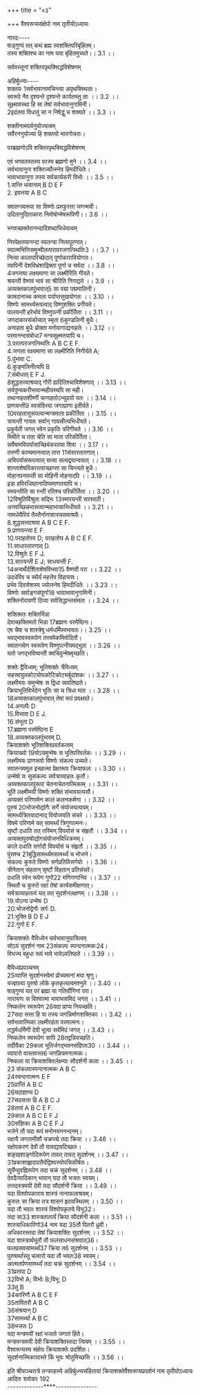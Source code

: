 +++
title = "०३"

+++
वैश्वरूप्यसंक्षेपो नाम तृतीयोऽध्यायः  
  
नारदः----  
षाड्गुण्यं तत् कथं ब्रह्म स्वशक्तिपरिबृंहितम्।  
तस्य शक्तिश्च का नाम यया बृंहितमुच्यते।। 3.1 ।।  
  
सर्ववस्तूनां शक्तिरपृथक्सिद्धविशेषणम्  
  
अहिर्बुध्न्यः----  
शक्तयः 1सर्वभावानामचिन्त्या अपृथक्स्थिताः।  
स्वरूपे नैव दृश्यन्ते दृश्यन्ते कार्यतस्तु ताः ।। 3.2 ।।  
सूक्ष्मावस्था हि सा तेषां सर्वभावानुगामिनी।  
2इदंतया विधातुं सा न निषेद्धुं च शक्यते ।। 3.3 ।।  
  
शक्तीनामपर्यनुयोज्यत्वम्  
सर्वैरननुयोज्या हि शक्तयो भावगोचराः।  
  
परब्रह्मणोऽपि शक्तिरपृथक्सिद्धविशेषणम्  
  
एवं भगवतस्तस्य परस्य ब्रह्मणो मुने ।। 3.4 ।।  
सर्वभावानुगा शक्तिर्ज्योत्स्नेव हिमदीधितेः।  
भावाभावानुगा तस्य सर्वकार्यकरी विभोः ।। 3.5 ।।  
1.सन्ति भावानाम् B D E F  
2. इयत्तया A B C  
  
स्वातन्त्र्यरूपा सा विष्णोः प्रस्फुरत्ता जगन्मयी।  
उदितानुदिताकारा निमोषोन्मेषरूपिणी।। 3.6 ।।  
  
भगवच्छक्तेरानन्दादिशब्दाभिधेयत्वम्  
  
निरपेक्षतयानन्दा स्वतन्त्रा नित्यपूरणात्।  
स्वात्मभित्तिसमुन्मीलत्परावरजगत्स्थितिः3 ।। 3.7 ।।  
नित्या कालापरिच्छेदात् पूर्णाकारावियोगतः।  
व्यापिनी देशविभ्रंशाद्रिक्ता पूर्णा च सर्वदा ।। 3.8 ।।  
4जगत्तया लक्ष्यमाणा सा लक्ष्मीरिति गीयते।  
श्रयन्ती वैष्णवं भावं सा श्रीरिति निगद्यते ।। 3.9 ।।  
अव्यक्तकालपुंभावात्5 सा पद्मा पद्ममालिनी।  
कामदानाच्च कमला पर्याप्तसुखयोगतः ।। 3.10 ।।  
विष्णोः सामर्थ्यरूपत्वाद् विष्णुशक्तिः प्रगीयते।  
पालयन्ती हरेर्भावं विष्णुपत्नी प्रकीर्तिता ।। 3.11 ।।  
जगदाकारसंकोचात् स्मृता 6कुण्डलिनी बुधैः।  
अनाहता बुधैः प्रोक्ता मनोवागाद्यनाहतेः ।। 3.12 ।।  
परमानन्दसंबोधा7 मन्त्रसूक्ष्मतयापि च।  
3.परात्परजगत्स्थितिः A B C E F.  
4.जगत्ता वक्ष्यमाणा सा लक्ष्मीरिति निगीर्यते A;  
5.पुंभावा C.  
6.कुङ्मलिनीत्यपि B  
7.संबोधात् E F J.  
8शुद्धसत्त्वाश्रयाद् गौरी ह्यदितिश्चाविशेषणात् ।। 3.13 ।।  
सर्वपुण्यकरीभावान्महीयस्यपि सा मही।  
तथानाहतशीर्ष्णी चानाहतोऽभ्युदयो यतः ।। 3.14 ।।  
प्राणयन्ती9 स्वसंवित्त्या जगत्प्राणा इतीर्यते।  
10परहतासुरूपत्वान्मन्त्रमाता प्रकीर्तिता ।। 3.15 ।।  
त्रायन्ती गायतः सर्वान् गायत्त्रीत्यभिधीयते।  
प्रकुर्वती जगत् स्वेन प्रकृतिः परिगीयते ।। 3.16 ।।  
मिमीते च तता चेति सा माता परिकीर्तिता।  
सर्वेषामविपर्यासाच्छिवंकरतया शिवा ।। 3.17 ।।  
तरुणी काम्यमानत्वात् तारा 11संसारतारणात्।  
अविपर्यासरूपत्वात् सत्या सत्यद्वयान्वयात् ।। 3.18 ।।  
शान्ताशेषविकारत्वाच्छान्ता सा चिन्त्यते बुधैः।  
मोहानपनयन्ती सा मोहिनी मोहनादपि ।। 3.19 ।।  
इडा हविरधिष्ठानादिष्यमाणतयापि च।  
रमयन्तीति सा रन्ती रतिश्च परिकीर्तिता ।। 3.20 ।।  
12विश्रुतिर्विश्रुता सद्भिः 13स्मारयन्ती सरस्वती।  
अनवच्छिन्नभासत्वान्महाभासाभिधीयते ।। 3.21 ।।  
नामधेयैरियं तैस्तैर्नानाशास्त्रसमाश्रयैः।  
8.शुद्धसत्त्वाश्रया A B C E F.  
9.प्राणयन्त्या E F.  
10.पराहतोस्व D; पराहतोघ A B C E F.  
11.साधारतारणात् D.  
12.विश्रुतेः E F J.  
13.सारयन्ती E J; साधयन्ती F.  
14अन्वर्थैर्दर्शिताशेषविभवा15 वैष्णवी परा ।। 3.22 ।।  
उदधेरिव च स्थैर्यं महत्तेव विहायसः।  
प्रभेव दिवसेशस्य ज्योत्स्नेव हिमदीधितेः ।। 3.23 ।।  
विष्णोः सर्वाङ्गसंपूर्णा16 भावाभावानुगामिनी।  
शक्तिर्नारायणी दिव्या सर्वसिद्धान्तसंमता ।। 3.24 ।।  
  
शक्तिमतः शक्तिर्भिन्ना  
देवाच्छक्तिमतो भिन्ना 17ब्रह्मणः परमेष्ठिनः।  
एष चैषा च शास्त्रेषु धर्मधर्मिस्वभावतः।। 3.25 ।।  
भवद्भावस्वरूपेण तत्त्वमेकमिवोदितौ।  
स्वातन्त्र्येण स्वरूपेण विष्णुपत्नीयमद्भुता ।। 3.26 ।।  
यतो जगद्भविष्यन्ती क्वचिदुन्मेषमृच्छति।  
  
शक्तेः द्वैविध्यम्; भूतिशक्तेः त्रैविध्यम्  
सहस्रायुतकोट्योघकोटिकोट्यर्बुदांशकः ।। 3.27 ।।  
लक्ष्मीमयः समुन्मेषः स द्विधा व्यवतिष्ठते।  
क्रियाभूतिविभेदेन भूतिः सा च त्रिधा मता ।। 3.28 ।।  
18अव्यक्तकालपुंभावात् तेषां रूपं प्रवक्ष्यते।  
14.अनल्पैः D  
15.विभावा D E J.  
16.संभूता D  
17.ब्रह्मणा परमेष्ठिना E  
18.अव्यक्तकालपुंभावम् D.  
क्रियाशक्तेः भूतिशक्तिप्रवर्तकत्वम्  
क्रियाख्यो 19योऽयमुन्मेषः स भूतिपरिवर्तकः ।। 3.29 ।।  
लक्ष्मीमयः प्राणरूपो विष्णोः संकल्प उच्यते।  
स्वातन्त्र्यमूल इच्छात्मा प्रेक्षारूपः क्रियाफलः ।। 3.30 ।।  
उन्मेषो यः सुसंकल्पः सर्वत्राव्याहतः कृतौ।  
अव्यक्तकालपुंरूपां चेतनाचेतनात्मिकाम् ।। 3.31 ।।  
भूतिं लक्ष्मीमयीं विष्णोः शक्तिं संभावयत्यसौ।  
अव्यक्तं परिणामेन कालं कलनकर्मणा ।। 3.32 ।।  
पुरुषं 20भोजनोद्योगैः सर्गे संयोजयत्ययम्।  
सामर्थ्यत्रितयादानाद् वियोजयति संचरे ।। 3.33 ।।  
विषमे परिणामे यत् सामर्थ्यं त्रिगुणात्मनः।  
सृष्टौ दधाति तत् तस्मिन् विपर्यासं च संहृतौ ।। 3.34 ।।  
अव्यक्तपुरुषोद्योगसंयोजनविधिक्रमम्।  
काले दधाति सर्गादौ विपर्यासं च संहृतौ ।। 3.35 ।।  
पुंसश्च 21बुद्धिसामर्थ्यमसामर्थ्यं च भोजने।  
संकल्पः कुरुते विष्णोः सर्गप्रतिविसर्गयोः ।। 3.36 ।।  
त्रीनेतान् संहतान् सृष्टौ विहतान् प्रतिसंचरे।  
दधाति स्वेन रूपेण गुणो22 मणिगणानिव ।। 3.37 ।।  
स्थितौ च कुरुते रक्षां तेषां कार्यसमीक्षणात्।  
सर्वत्राव्याहतत्वं यत् तत् सुदर्शनलक्षणम् ।। 3.38 ।।  
19.योऽन्य उन्मेषः D  
20.भोजनोद्वेगौः सर्गः D.  
21.भुक्ति B D E J  
22.गुणो E F.  
  
क्रियाशक्तेः वैविध्येन सर्वभावानुयायित्वम्  
सोऽयं सुदर्शनं नाम 23संकल्पः स्पन्दनात्मकः24।  
विभज्य बहुधा रूपं भावे भावेऽवतिष्ठते ।। 3.39 ।।  
  
वैविध्यप्रपञ्चनम्  
25व्याप्तिं सुदर्शनस्येमां प्रोच्यमानां मया श्रृणु।  
यज्ज्ञात्वा पुरुषो लोके कृतकृत्यत्वमश्नुते ।। 3.40 ।।  
षाड्गुण्यं यत् परं ब्रह्मा या गतिर्योगिनां परा।  
नारायणः स विश्वात्मा भावाभावमिदं जगत् ।। 3.41 ।।  
निष्कलेन स्वरूपेण 26यदा प्राप्य नियच्छति।  
27सदा सत्ता हि या तस्य जगन्निर्माणशक्तिका ।। 3.42 ।।  
सर्वभावात्मिका लक्ष्मीरहंता परमात्मनः।  
तद्धर्मधर्मिणी देवी भूत्वा सर्वमिदं जगत् ।। 3.43 ।।  
निष्कलेन स्वरूपेण सापि 28तद्वन्नियच्छति।  
तदीयैका 29कला भूतिर्जगद्भवनसंज्ञिता30 ।। 3.44 ।।  
व्यापारो वास्तवस्त6 जगन्नियमनात्मकः।  
निष्कला या क्रियाशक्तिर्लक्ष्म्याः सौदर्शनी कला ।। 3.45 ।।  
23 संकल्पास्पन्दनात्मकः A B C  
24स्पन्दनात्मनः E F  
25प्राप्तिं A B C  
26यदाज्ञाप्य D  
27सदसत्ता हि A B C J  
28तत्वं A B C E F.  
29काल A B C E F J  
30संज्ञिका A B C E F J  
भजेने तौ यदा रूपं मनोनयननन्दनम्।  
रक्षायै जगतामीशौ चक्रपद्मे तदा क्रिया ।। 3.46 ।।  
रक्षोपकरणं देवौ तौ यावद्यावदिच्छतः।  
शङ्खशार्ङ्गादिरूपेण तावत् तावत् सुदर्शनम् ।। 3.47 ।।  
31प्रकाशाह्लादपातैर्यद्विश्वस्योपचिकीर्षतः।  
सूर्येन्दुवह्निरूपेण तदा चक्रं सुदर्शनम् ।। 3.48 ।।  
देवदैत्यादिकान् भावान् यदा तौ भजतः स्वयम्।  
तत्तदस्त्रमयी देवी तदा सौदर्शनी क्रिया ।। 3.49 ।।  
यदा विश्वोपकाराय शास्त्रं नानाफलाश्रयम्।  
कुरुतः सा क्रिया तत्र शासनं हृदयस्थितम् ।। 3.50 ।।  
यदा तौ भवतः शास्त्रं विश्वोपकृतये विभू32।  
तदा सा33 शास्त्रतात्पर्यं क्रिया सौदर्शनी कला ।। 3.51 ।।  
शास्त्राधिकारिणो34 नाम यदा 35तौ पितरौ ध्रुवौ।  
अधिकारस्तदा तेषां क्रियाशक्तिः सुदर्शनम् ।। 3.52 ।।  
यदा शास्त्रार्थभूतौ तौ फलसाधनसंश्रयात्36।  
फलप्रसवसामर्थ्यं37 क्रिया त6 सुदर्शनम् ।। 3.53 ।।  
पुरुषार्थास्तु चत्वारो यदा तौ भवतः38 स्वयम्।  
आत्मतर्पणसामर्थ्यं तदा चक्रं सुदर्शनम् ।। 3.54 ।।  
31प्रतापा D  
32विभो A; विभोः B;विभू: D  
33तु B  
34कारिणौ A B C E F  
35तावितरौ A B C  
36संश्रयान् D  
37सामर्थ्या A B C  
38भजतः D  
यदा मन्त्रमयीं रक्षां भजतो जगतां हिते।  
मन्त्रयन्त्रमयी देवी क्रियाशक्तिस्तदा त्वियम् ।। 3.55 ।।  
वैश्वरूप्यस्य संक्षेपः क्रियाशक्तेः प्रदर्शितः।  
सुदर्शनात्मिकायास्ते किं भूयः श्रोतुमिच्छसि ।। 3.56 ।।  
  
इति श्रीपाञ्चरात्रे तन्त्ररहस्ये अहिर्बुध्न्यसंहितायां क्रियाशक्तेर्वैश्वरूप्यप्रदर्शनं नाम तृतीयोऽध्यायः  
आदितः श्लोकाः 192  
-------------****---------------